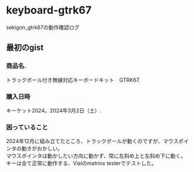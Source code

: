 # keyboard-gtrk67
sekigon_gtrk67の動作確認ログ


## 最初のgist
### 商品名. 
トラックボール付き無線対応キーボードキット　GTRK67. 
### 購入日時
キーケット2024。2024年3月2日（土）. 
### 困っていること
2024年12月に組み立てたところ、トラックボールが動くのですが、マウスポインタの動きがおかしい。  
マウスポインタは動かしたい方向に動かず、常に左斜め上と左斜め下に動く。  
キーは全て正常に動作する、Vialのmatrinx testerでテストした。


